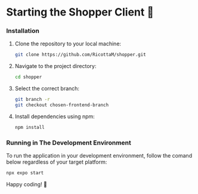 # Starting the Shopper Client 🦝

### Installation

1. Clone the repository to your local machine:

   ```bash
   git clone https://github.com/RicottaM/shopper.git
   ```

2. Navigate to the project directory:

   ```bash
   cd shopper
   ```

3. Select the correct branch:

   ```bash
   git branch -r
   git checkout chosen-frontend-branch
   ```

4. Install dependencies using npm:

   ```bash
   npm install
   ```

### Running in The Development Environment

To run the application in your development environment, follow the comand below regardless of your target platform:

```bash
npx expo start
```

Happy coding! 🚀
